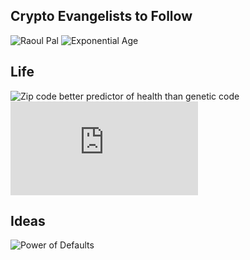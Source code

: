 
## Crypto Evangelists to Follow
![Raoul Pal](https://twitter.com/RaoulGMI) ![Exponential Age](https://www.youtube.com/watch?v=0tJrla31t8I) 


## Life
![Zip code better predictor of health than genetic code ](https://www.hsph.harvard.edu/news/features/zip-code-better-predictor-of-health-than-genetic-code/)
![Is your Zipcode making you start 100 feet behind the starting line ? ](https://www.nytimes.com/2020/05/19/learning/how-much-has-your-zip-code-determined-your-opportunities.html)

## Ideas
![Power of Defaults](https://medium.com/choice-hacking/how-the-power-of-defaults-can-transform-your-customer-experience-869cdb140d78)